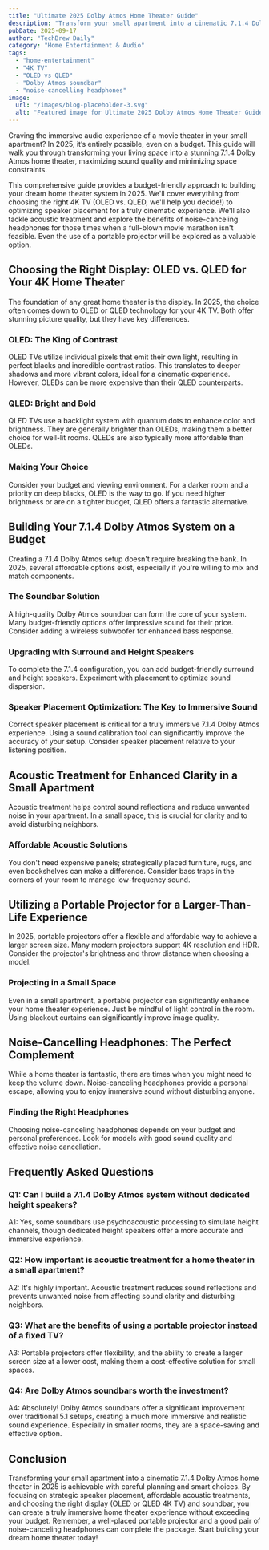 ```yaml
---
title: "Ultimate 2025 Dolby Atmos Home Theater Guide"
description: "Transform your small apartment into a cinematic 7.1.4 Dolby Atmos home theater! This budget-friendly guide covers speaker placement, acoustic treatment, and more for enhanced clarity.  Learn about 4K TVs, OLED vs QLED, and Dolby Atmos soundbars. Read now!"
pubDate: 2025-09-17
author: "TechBrew Daily"
category: "Home Entertainment & Audio"
tags:
  - "home-entertainment"
  - "4K TV"
  - "OLED vs QLED"
  - "Dolby Atmos soundbar"
  - "noise-cancelling headphones"
image:
  url: "/images/blog-placeholder-3.svg"
  alt: "Featured image for Ultimate 2025 Dolby Atmos Home Theater Guide"
---
```


Craving the immersive audio experience of a movie theater in your small apartment?  In 2025, it’s entirely possible, even on a budget. This guide will walk you through transforming your living space into a stunning 7.1.4 Dolby Atmos home theater, maximizing sound quality and minimizing space constraints.

This comprehensive guide provides a budget-friendly approach to building your dream home theater system in 2025. We'll cover everything from choosing the right 4K TV (OLED vs. QLED, we'll help you decide!) to optimizing speaker placement for a truly cinematic experience.  We'll also tackle acoustic treatment and explore the benefits of noise-canceling headphones for those times when a full-blown movie marathon isn't feasible.  Even the use of a portable projector will be explored as a valuable option.

## Choosing the Right Display: OLED vs. QLED for Your 4K Home Theater

The foundation of any great home theater is the display. In 2025, the choice often comes down to OLED or QLED technology for your 4K TV.  Both offer stunning picture quality, but they have key differences.

### OLED: The King of Contrast

OLED TVs utilize individual pixels that emit their own light, resulting in perfect blacks and incredible contrast ratios. This translates to deeper shadows and more vibrant colors, ideal for a cinematic experience. However, OLEDs can be more expensive than their QLED counterparts.

### QLED: Bright and Bold

QLED TVs use a backlight system with quantum dots to enhance color and brightness.  They are generally brighter than OLEDs, making them a better choice for well-lit rooms.  QLEDs are also typically more affordable than OLEDs.

### Making Your Choice

Consider your budget and viewing environment. For a darker room and a priority on deep blacks, OLED is the way to go.  If you need higher brightness or are on a tighter budget, QLED offers a fantastic alternative.

## Building Your 7.1.4 Dolby Atmos System on a Budget

Creating a 7.1.4 Dolby Atmos setup doesn't require breaking the bank.  In 2025, several affordable options exist, especially if you're willing to mix and match components.

### The Soundbar Solution

A high-quality Dolby Atmos soundbar can form the core of your system. Many budget-friendly options offer impressive sound for their price.  Consider adding a wireless subwoofer for enhanced bass response.

### Upgrading with Surround and Height Speakers

To complete the 7.1.4 configuration, you can add budget-friendly surround and height speakers.  Experiment with placement to optimize sound dispersion.

### Speaker Placement Optimization: The Key to Immersive Sound

Correct speaker placement is critical for a truly immersive 7.1.4 Dolby Atmos experience.  Using a sound calibration tool can significantly improve the accuracy of your setup.  Consider speaker placement relative to your listening position.

## Acoustic Treatment for Enhanced Clarity in a Small Apartment

Acoustic treatment helps control sound reflections and reduce unwanted noise in your apartment.  In a small space, this is crucial for clarity and to avoid disturbing neighbors.

### Affordable Acoustic Solutions

You don't need expensive panels; strategically placed furniture, rugs, and even bookshelves can make a difference.  Consider bass traps in the corners of your room to manage low-frequency sound.

##  Utilizing a Portable Projector for a Larger-Than-Life Experience

In 2025, portable projectors offer a flexible and affordable way to achieve a larger screen size. Many modern projectors support 4K resolution and HDR.  Consider the projector's brightness and throw distance when choosing a model.

### Projecting in a Small Space

Even in a small apartment, a portable projector can significantly enhance your home theater experience.  Just be mindful of light control in the room.  Using blackout curtains can significantly improve image quality.


## Noise-Cancelling Headphones: The Perfect Complement

While a home theater is fantastic, there are times when you might need to keep the volume down.  Noise-canceling headphones provide a personal escape, allowing you to enjoy immersive sound without disturbing anyone.

### Finding the Right Headphones

Choosing noise-canceling headphones depends on your budget and personal preferences. Look for models with good sound quality and effective noise cancellation.

## Frequently Asked Questions

### Q1: Can I build a 7.1.4 Dolby Atmos system without dedicated height speakers?

A1:  Yes, some soundbars use psychoacoustic processing to simulate height channels, though dedicated height speakers offer a more accurate and immersive experience.

### Q2: How important is acoustic treatment for a home theater in a small apartment?

A2:  It's highly important.  Acoustic treatment reduces sound reflections and prevents unwanted noise from affecting sound clarity and disturbing neighbors.

### Q3: What are the benefits of using a portable projector instead of a fixed TV?

A3: Portable projectors offer flexibility, and the ability to create a larger screen size at a lower cost, making them a cost-effective solution for small spaces.

### Q4: Are Dolby Atmos soundbars worth the investment?

A4:  Absolutely! Dolby Atmos soundbars offer a significant improvement over traditional 5.1 setups, creating a much more immersive and realistic sound experience.  Especially in smaller rooms, they are a space-saving and effective option.


## Conclusion

Transforming your small apartment into a cinematic 7.1.4 Dolby Atmos home theater in 2025 is achievable with careful planning and smart choices.  By focusing on strategic speaker placement, affordable acoustic treatments, and choosing the right display (OLED or QLED 4K TV) and soundbar, you can create a truly immersive home theater experience without exceeding your budget. Remember, a well-placed portable projector and a good pair of noise-canceling headphones can complete the package.  Start building your dream home theater today!